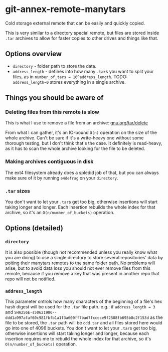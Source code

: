 # git-annex-remote-manytars
Cold storage external remote that can be easily and quickly copied.

This is very similar to a directory special remote, but files are stored inside `.tar` archives to allow for faster copies to other drives and things like that.

## Options overview

- `directory` - folder path to store the data.
- `address_length` - defines into how many `.tar`s you want to split your files, as in `number_of_tars = 16^address_length`. TODO: `address_length=0` stores everything in a single archive.


## Things you should be aware of

### Deleting files from this remote is slow

This is what I use to remove a file from an archive: [gnu.org/tar/delete](https://www.gnu.org/software/tar/manual/html_node/delete.html)

From what I can gather, it's an IO-bound `O(n)` operation on the size of the whole archive.
Can't be sure if it's a write-heavy one without some thorough testing, but I don't think that's the case.
It definitely is read-heavy, as it has to scan the whole archive looking for the file to be deleted. 

### Making archives contiguous in disk

The ext4 filesystem already does a spledid job of that, but you can always make sure of it by running `e4defrag` on your `directory`.

### `.tar` sizes

You don't want to let your `.tar`s get too big, otherwise insertions will start taking longer and longer.
Each insertion rebuilds the whole index for that archive, so it's an `O(n/number_of_buckets)` operation.


## Options (detailed)

### `directory`

It is also possible (though not recommended unless you really know what you are doing) to use a single directory to store several repositories' data by poiting their manytars remotes to the same folder path.
No problems will arise, but to avoid data loss you should not ever remove files from this remote, because if you remove a key that was present in another repo that repo will not be notified.

### `address_length`

This parameter ontrols how many characters of the beginning of a file's hex hash digest will be used for the `.tar` file path.
e.g.: if `address_length = 3` and `SHA256E-s50621986--ddd1a997afaf60c981fbfb1a1f3a600ff7bad7fccece9f2508fb695b8c2f153d` as the file to be stored, the `.tar` path will be `ddd.tar` and all files stored here would go into one of 4096 buckets.
You don't want to let your `.tar`s get too big, otherwise insertions will start taking longer and longer, because each insertion requires me to rebuild the whole index for that archive, so it's `O(n/number_of_buckets)` operation.
